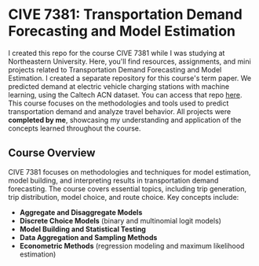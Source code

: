 # CIVE 7381: Transportation Demand Forecasting and Model Estimation

I created this repo for the course CIVE 7381 while I was studying at Northeastern University. Here, you'll find resources, assignments, and mini projects related to Transportation Demand Forecasting and Model Estimation. I created a separate repository for this course's term paper. We predicted demand at electric vehicle charging stations with machine learning, using the Caltech ACN dataset. You can access that repo [here](https://www.github.com/natdave/xgboost-ev-charging). This course focuses on the methodologies and tools used to predict transportation demand and analyze travel behavior. All projects were **completed by me**, showcasing my understanding and application of the concepts learned throughout the course.

## Course Overview
CIVE 7381 focuses on methodologies and techniques for model estimation, model building, and interpreting results in transportation demand forecasting. The course covers essential topics, including trip generation, trip distribution, model choice, and route choice. Key concepts include:

- **Aggregate and Disaggregate Models**
- **Discrete Choice Models** (binary and multinomial logit models)
- **Model Building and Statistical Testing**
- **Data Aggregation and Sampling Methods**
- **Econometric Methods** (regression modeling and maximum likelihood estimation)

